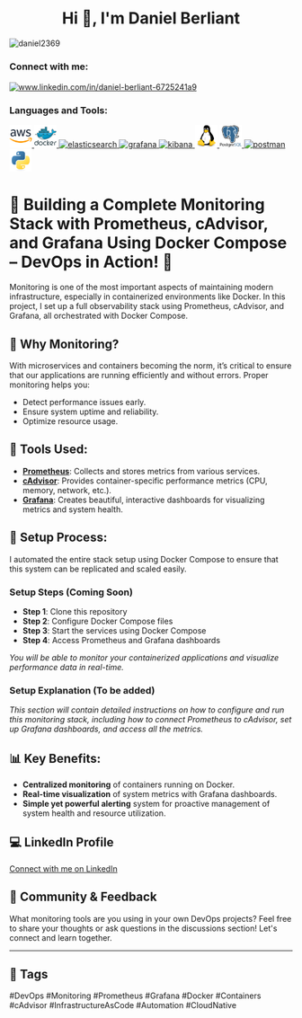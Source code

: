 <h1 align="center">Hi 👋, I'm Daniel Berliant</h1>
<p align="left"> <img src="https://komarev.com/ghpvc/?username=daniel2369&label=Profile%20views&color=0e75b6&style=flat" alt="daniel2369" /> </p>

<h3 align="left">Connect with me:</h3>
<p align="left">
<a href="https://linkedin.com/in/www.linkedin.com/in/daniel-berliant-6725241a9" target="blank"><img align="center" src="https://raw.githubusercontent.com/rahuldkjain/github-profile-readme-generator/master/src/images/icons/Social/linked-in-alt.svg" alt="www.linkedin.com/in/daniel-berliant-6725241a9" height="30" width="40" /></a>
</p>

<h3 align="left">Languages and Tools:</h3>
<p align="left"> <a href="https://aws.amazon.com" target="_blank" rel="noreferrer"> <img src="https://raw.githubusercontent.com/devicons/devicon/master/icons/amazonwebservices/amazonwebservices-original-wordmark.svg" alt="aws" width="40" height="40"/> </a> <a href="https://www.docker.com/" target="_blank" rel="noreferrer"> <img src="https://raw.githubusercontent.com/devicons/devicon/master/icons/docker/docker-original-wordmark.svg" alt="docker" width="40" height="40"/> </a> <a href="https://www.elastic.co" target="_blank" rel="noreferrer"> <img src="https://www.vectorlogo.zone/logos/elastic/elastic-icon.svg" alt="elasticsearch" width="40" height="40"/> </a> <a href="https://grafana.com" target="_blank" rel="noreferrer"> <img src="https://www.vectorlogo.zone/logos/grafana/grafana-icon.svg" alt="grafana" width="40" height="40"/> </a> <a href="https://www.elastic.co/kibana" target="_blank" rel="noreferrer"> <img src="https://www.vectorlogo.zone/logos/elasticco_kibana/elasticco_kibana-icon.svg" alt="kibana" width="40" height="40"/> </a> <a href="https://www.linux.org/" target="_blank" rel="noreferrer"> <img src="https://raw.githubusercontent.com/devicons/devicon/master/icons/linux/linux-original.svg" alt="linux" width="40" height="40"/> </a> <a href="https://www.postgresql.org" target="_blank" rel="noreferrer"> <img src="https://raw.githubusercontent.com/devicons/devicon/master/icons/postgresql/postgresql-original-wordmark.svg" alt="postgresql" width="40" height="40"/> </a> <a href="https://postman.com" target="_blank" rel="noreferrer"> <img src="https://www.vectorlogo.zone/logos/getpostman/getpostman-icon.svg" alt="postman" width="40" height="40"/> </a> <a href="https://www.python.org" target="_blank" rel="noreferrer"> <img src="https://raw.githubusercontent.com/devicons/devicon/master/icons/python/python-original.svg" alt="python" width="40" height="40"/> </a> </p>

# 🚀 Building a Complete Monitoring Stack with Prometheus, cAdvisor, and Grafana Using Docker Compose – DevOps in Action! 🚀

Monitoring is one of the most important aspects of maintaining modern infrastructure, especially in containerized environments like Docker. In this project, I set up a full observability stack using Prometheus, cAdvisor, and Grafana, all orchestrated with Docker Compose.

## 🌟 Why Monitoring?

With microservices and containers becoming the norm, it’s critical to ensure that our applications are running efficiently and without errors. Proper monitoring helps you:
- Detect performance issues early.
- Ensure system uptime and reliability.
- Optimize resource usage.

## 🔧 Tools Used:

- **[Prometheus](https://prometheus.io/)**: Collects and stores metrics from various services.
- **[cAdvisor](https://github.com/google/cadvisor)**: Provides container-specific performance metrics (CPU, memory, network, etc.).
- **[Grafana](https://grafana.com/)**: Creates beautiful, interactive dashboards for visualizing metrics and system health.

## 🔨 Setup Process:

I automated the entire stack setup using Docker Compose to ensure that this system can be replicated and scaled easily.

### **Setup Steps** (Coming Soon)

- **Step 1**: Clone this repository
- **Step 2**: Configure Docker Compose files
- **Step 3**: Start the services using Docker Compose
- **Step 4**: Access Prometheus and Grafana dashboards

_You will be able to monitor your containerized applications and visualize performance data in real-time._

### **Setup Explanation** (To be added)

_This section will contain detailed instructions on how to configure and run this monitoring stack, including how to connect Prometheus to cAdvisor, set up Grafana dashboards, and access all the metrics._

## 📊 Key Benefits:

- **Centralized monitoring** of containers running on Docker.
- **Real-time visualization** of system metrics with Grafana dashboards.
- **Simple yet powerful alerting** system for proactive management of system health and resource utilization.

## 💻 LinkedIn Profile

[Connect with me on LinkedIn](https://www.linkedin.com/in/daniel-berliant-6725241a9)

## 💬 Community & Feedback

What monitoring tools are you using in your own DevOps projects? Feel free to share your thoughts or ask questions in the discussions section! Let's connect and learn together.

---

## 🔖 Tags

#DevOps #Monitoring #Prometheus #Grafana #Docker #Containers #cAdvisor #InfrastructureAsCode #Automation #CloudNative
